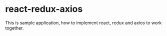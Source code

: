 # react-redux-axios
This is sample application, how to implement react, redux and axios to work together.
